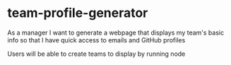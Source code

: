 # team-profile-generator

As a manager
I want to generate a webpage that displays my team's basic info
so that I have quick access to emails and GitHub profiles

Users will be able to create teams to display by running node 